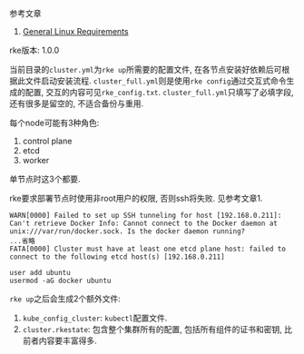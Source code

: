 参考文章

1. [General Linux Requirements](https://rancher.com/docs/rke/latest/en/os/#general-linux-requirements)

rke版本: 1.0.0

当前目录的`cluster.yml`为`rke up`所需要的配置文件, 在各节点安装好依赖后可根据此文件启动安装流程. `cluster_full.yml`则是使用`rke config`通过交互式命令生成的配置, 交互的内容可见`rke_config.txt`. `cluster_full.yml`只填写了必填字段, 还有很多是留空的, 不适合备份与重用.

每个node可能有3种角色: 

1. control plane
2. etcd
3. worker

单节点时这3个都要.

rke要求部署节点时使用非root用户的权限, 否则ssh将失败. 见参考文章1.

```
WARN[0000] Failed to set up SSH tunneling for host [192.168.0.211]: Can't retrieve Docker Info: Cannot connect to the Docker daemon at unix:///var/run/docker.sock. Is the docker daemon running?
...省略
FATA[0000] Cluster must have at least one etcd plane host: failed to connect to the following etcd host(s) [192.168.0.211]
```

```
user add ubuntu
usermod -aG docker ubuntu
```

`rke up`之后会生成2个额外文件: 

1. `kube_config_cluster`: `kubectl`配置文件.
2. `cluster.rkestate`: 包含整个集群所有的配置, 包括所有组件的证书和密钥, 比前者内容要丰富得多.

